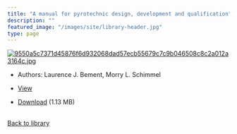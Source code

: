 ```yaml
---
title: "A manual for pyrotechnic design, development and qualification"
description: ""
featured_image: "/images/site/library-header.jpg"
type: page
---
```


<a href="https://drive.google.com/file/d/1vmyghJ9lhJ9qQaEiS_mmN5-sAtoMF0Jo/view" target="_blank">![9550a5c7371d45876f6d932068dad57ecb55679c7c9b046508c8c2a012a3164c.jpg](/images/library/9550a5c7371d45876f6d932068dad57ecb55679c7c9b046508c8c2a012a3164c.jpg)</a>
* Authors: Laurence J. Bement, Morry L. Schimmel
* <a href="https://drive.google.com/file/d/1vmyghJ9lhJ9qQaEiS_mmN5-sAtoMF0Jo/view" target="_blank">View</a>

* [Download](https://drive.google.com/uc?export=download&id=1vmyghJ9lhJ9qQaEiS_mmN5-sAtoMF0Jo) (1.13 MB)

<br />[Back to library](/library/)
